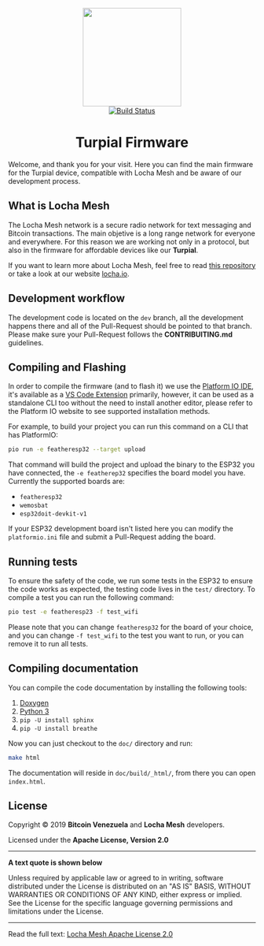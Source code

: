 <p align="center">
  <a href="https://locha.io/">
  <img height="200px" src="doc/LogotipoTurpial-Color.20-09-19.svg">
  </a>
  <br>
  <a href="https://travis-ci.com/btcven/turpial-firmware">
    <img src="https://travis-ci.com/btcven/turpial-firmware.svg?branch=master" title="Build Status">
  </a>
</p>

<h1 align="center">Turpial Firmware</h1>

Welcome, and thank you for your visit. Here you can
find the main firmware for the Turpial device, compatible with Locha Mesh and be aware
of our development process.

## What is Locha Mesh

The Locha Mesh network is a secure radio network for text messaging and Bitcoin
transactions. The main objetive is a long range network for everyone and
everywhere. For this reason we are working not only in a protocol, but also
in the firmware for affordable devices like our **Turpial**.

If you want to learn more about Locha Mesh, feel free to read
[this repository](https://github.com/btcven/locha) or take a look at our website
[locha.io](https://www.locha.io).

## Development workflow

The development code is located on the `dev` branch, all the development
happens there and all of the Pull-Request should be pointed to that branch.
Please make sure your Pull-Request follows the **CONTRIBUITING.md** guidelines.

## Compiling and Flashing

In order to compile the firmware (and to flash it) we use the
[Platform IO IDE](https://platformio.org/), it's available as a
[VS Code Extension](https://platformio.org/platformio-ide) primarily, however,
it can be used as a standalone CLI too without the need to install another
editor, please refer to the Platform IO website to see supported installation
methods.

For example, to build your project you can run this command on a CLI that has
PlatformIO:

```bash
pio run -e featheresp32 --target upload
```

That command will build the project and upload the binary to the ESP32 you have
connected, the `-e featherep32` specifies the board model you have. Currently
the supported boards are:

- `featheresp32`
- `wemosbat`
- `esp32doit-devkit-v1`

If your ESP32 development board isn't listed here you can modify the
`platformio.ini` file and submit a Pull-Request adding the board.

## Running tests

To ensure the safety of the code, we run some tests in the ESP32 to ensure the code
works as expected, the testing code lives in the `test/` directory. To compile
a test you can run the following command:

```bash
pio test -e featheresp23 -f test_wifi
```

Please note that you can change `featheresp32` for the board of your choice,
and you can change `-f test_wifi` to the test you want to run, or you can
remove it to run all tests.

## Compiling documentation

You can compile the code documentation by installing the following tools:

1. [Doxygen](http://www.doxygen.nl/download.html)
2. [Python 3](https://www.python.org/downloads/)
3. `pip -U install sphinx`
4. `pip -U install breathe`

Now you can just checkout to the `doc/` directory and run:

```bash
make html
```

The documentation will reside in `doc/build/_html/`, from there you can open
`index.html`.

## License
Copyright © 2019 **Bitcoin Venezuela** and **Locha Mesh** developers.

Licensed under the **Apache License, Version 2.0**

---
**A text quote is shown below**

Unless required by applicable law or agreed to in writing, software
distributed under the License is distributed on an "AS IS" BASIS,
WITHOUT WARRANTIES OR CONDITIONS OF ANY KIND, either express or implied.
See the License for the specific language governing permissions and
limitations under the License.
___
Read the full text:
[Locha Mesh Apache License 2.0](LICENSE)
